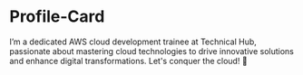 # Profile-Card
I’m a dedicated AWS cloud development trainee at Technical Hub, passionate about mastering cloud technologies to drive innovative solutions and enhance digital transformations. Let's conquer the cloud! 🚀
